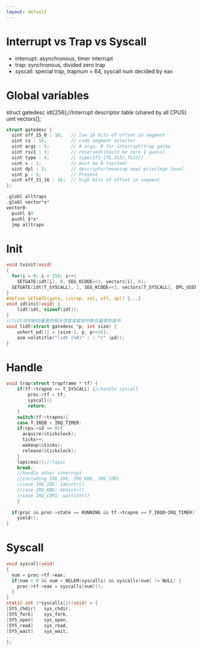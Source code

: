 ```yaml
---
layout: default
---
```


# Interrupt vs Trap vs Syscall
* interrupt: asynchronous, timer interrupt
* trap: synchronous, divided zero trap
* syscall: special trap, trapnum = 64, syscall num decided by eax

# Global variables
struct gatedesc idt[256];//Interrupt descriptor table (shared by all CPUS)
uint vectors[];
```C
struct gatedesc {
  uint off_15_0 : 16;   // low 16 bits of offset in segment
  uint cs : 16;         // code segment selector
  uint args : 5;        // # args, 0 for interrupt/trap gates
  uint rsv1 : 3;        // reserved(should be zero I guess)
  uint type : 4;        // type(STS_{TG,IG32,TG32})
  uint s : 1;           // must be 0 (system)
  uint dpl : 2;         // descriptor(meaning new) privilege level
  uint p : 1;           // Present
  uint off_31_16 : 16;  // high bits of offset in segment
};

.globl alltraps
.globl vector*x*
vector0:
  pushl $0
  pushl $*x*
  jmp alltraps
```

# Init

```C
void tvinit(void)
{
  for(i = 0; i < 256; i++)
    SETGATE(idt[i], 0, SEG_KCODE<<3, vectors[i], 0);
  SETGATE(idt[T_SYSCALL], 1, SEG_KCODE<<3, vectors[T_SYSCALL], DPL_USER);
}
#define SETGATE(gate, istrap, sel, off, dpl) {...}
void idtinit(void) {
    lidt(idt, sizeof(idt));
}
//lidt将中断向量表的相关信息装载到中断向量寄存器中
void lidt(struct gatedesc *p, int size) {
    ushort pd[3] = {size-1, p, p>>16};
    asm volatitle("lidt (%0)" : : "r" (pd));
}
```

# Handle
```C
void trap(struct trapframe * tf) {
    if(tf->trapno == T_SYSCALL) {//handle syscall
        proc->tf = tf;
        syscall()
        return;
    }
    switch(tf->trapno){
    case T_IRQ0 + IRQ_TIMER:
    if(cpu->id == 0){
      acquire(&tickslock);
      ticks++;
      wakeup(&ticks);
      release(&tickslock);
    }
    lapiceoi();//lapic
    break;
    //handle other interrupt
    //including IRQ_IDE, IRQ_KBD, IRQ_COM1
    //case IRQ_IDE: ideintr()
    //case IRQ_KBD: kbdintr()
    //case IRQ_COM1: uartintr()
    }
    
  if(proc && proc->state == RUNNING && tf->trapno == T_IRQ0+IRQ_TIMER) //时钟中断时，运行的进程会将时间片交给scheduler调度
    yield();
}
```

# Syscall

```C
void syscall(void)
{
  num = proc->tf->eax;
  if(num > 0 && num < NELEM(syscalls) && syscalls[num] != NULL) {
    proc->tf->eax = syscalls[num]();
  } 
}
static int (*syscalls[])(void) = {
[SYS_chdir]   sys_chdir,
[SYS_fork]    sys_fork,
[SYS_open]    sys_open,
[SYS_read]    sys_read,
[SYS_wait]    sys_wait,
...
};
```

        
